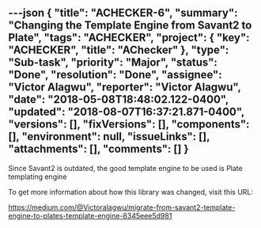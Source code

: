 ---json
{
  "title": "ACHECKER-6",
  "summary": "Changing the Template Engine from Savant2 to Plate",
  "tags": "ACHECKER",
  "project": {
    "key": "ACHECKER",
    "title": "AChecker"
  },
  "type": "Sub-task",
  "priority": "Major",
  "status": "Done",
  "resolution": "Done",
  "assignee": "Victor Alagwu",
  "reporter": "Victor Alagwu",
  "date": "2018-05-08T18:48:02.122-0400",
  "updated": "2018-08-07T16:37:21.871-0400",
  "versions": [],
  "fixVersions": [],
  "components": [],
  "environment": null,
  "issueLinks": [],
  "attachments": [],
  "comments": []
}
---
Since Savant2 is outdated, the good template engine to be used is Plate templating engine

To get more information about how this library was changed, visit this URL:

<https://medium.com/@Victoralagwu/migrate-from-savant2-template-engine-to-plates-template-engine-8345eee5d981>

        
